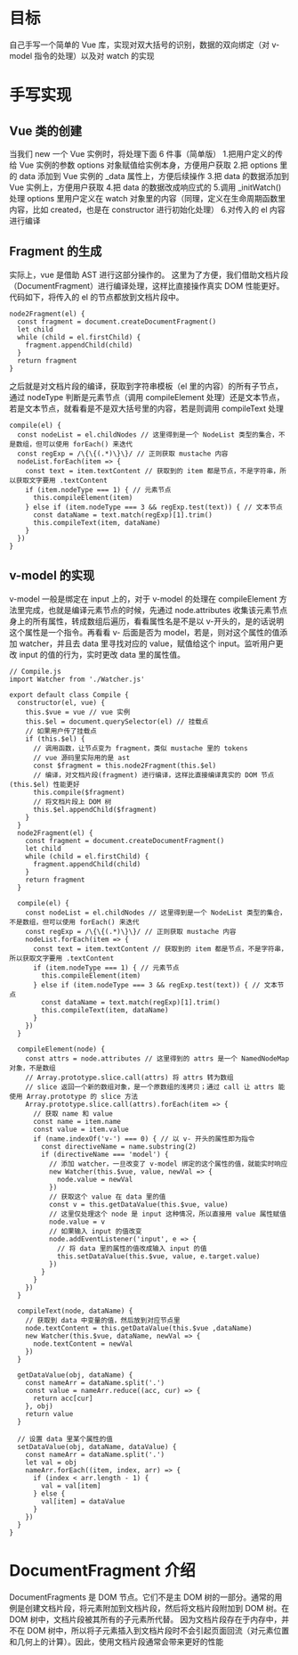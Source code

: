 # 目标
自己手写一个简单的 Vue 库，实现对双大括号的识别，数据的双向绑定（对 v-model 指令的处理）以及对 watch 的实现

# 手写实现

## Vue 类的创建
当我们 new 一个 Vue 实例时，将处理下面 6 件事（简单版）
1.把用户定义的传给 Vue 实例的参数 options 对象赋值给实例本身，方便用户获取
2.把 options 里的 data 添加到 Vue 实例的 _data 属性上，方便后续操作
3.把 data 的数据添加到 Vue 实例上，方便用户获取
4.把 data 的数据改成响应式的
5.调用 _initWatch() 处理 options 里用户定义在 watch 对象里的内容（同理，定义在生命周期函数里内容，比如 created，也是在 constructor 进行初始化处理）
6.对传入的 el 内容进行编译

## Fragment 的生成
实际上，vue 是借助 AST 进行这部分操作的。
这里为了方便，我们借助文档片段（DocumentFragment）进行编译处理，这样比直接操作真实 DOM 性能更好。代码如下，将传入的 el 的节点都放到文档片段中。

```
node2Fragment(el) {
  const fragment = document.createDocumentFragment()
  let child
  while (child = el.firstChild) {
    fragment.appendChild(child)
  }
  return fragment
}
```

之后就是对文档片段的编译，获取到字符串模板（el 里的内容）的所有子节点，通过 nodeType 判断是元素节点（调用 compileElement 处理）还是文本节点，若是文本节点，就看看是不是双大括号里的内容，若是则调用 compileText 处理

```
compile(el) {
  const nodeList = el.childNodes // 这里得到是一个 NodeList 类型的集合，不是数组，但可以使用 forEach() 来迭代
  const regExp = /\{\{(.*)\}\}/ // 正则获取 mustache 内容
  nodeList.forEach(item => {
    const text = item.textContent // 获取到的 item 都是节点，不是字符串，所以获取文字要用 .textContent
    if (item.nodeType === 1) { // 元素节点
      this.compileElement(item)
    } else if (item.nodeType === 3 && regExp.test(text)) { // 文本节点
      const dataName = text.match(regExp)[1].trim()
      this.compileText(item, dataName)
    }
  })
}
```

## v-model 的实现
v-model 一般是绑定在 input 上的，对于 v-model 的处理在 compileElement 方法里完成，也就是编译元素节点的时候，先通过 node.attributes 收集该元素节点身上的所有属性，转成数组后遍历，看看属性名是不是以 v-开头的，是的话说明这个属性是一个指令。再看看 v- 后面是否为 model，若是，则对这个属性的值添加 watcher，并且去 data 里寻找对应的 value，赋值给这个 input。监听用户更改 input 的值的行为，实时更改 data 里的属性值。

```
// Compile.js
import Watcher from './Watcher.js'

export default class Compile {
  constructor(el, vue) {
    this.$vue = vue // vue 实例
    this.$el = document.querySelector(el) // 挂载点
    // 如果用户传了挂载点
    if (this.$el) {
      // 调用函数，让节点变为 fragment，类似 mustache 里的 tokens
      // vue 源码里实际用的是 ast
      const $fragment = this.node2Fragment(this.$el)
      // 编译，对文档片段(fragment) 进行编译，这样比直接编译真实的 DOM 节点(this.$el) 性能更好
      this.compile($fragment)
      // 将文档片段上 DOM 树
      this.$el.appendChild($fragment)
    }
  }
  node2Fragment(el) {
    const fragment = document.createDocumentFragment()
    let child
    while (child = el.firstChild) {
      fragment.appendChild(child)
    }
    return fragment
  }

  compile(el) {
    const nodeList = el.childNodes // 这里得到是一个 NodeList 类型的集合，不是数组，但可以使用 forEach() 来迭代
    const regExp = /\{\{(.*)\}\}/ // 正则获取 mustache 内容
    nodeList.forEach(item => {
      const text = item.textContent // 获取到的 item 都是节点，不是字符串，所以获取文字要用 .textContent
      if (item.nodeType === 1) { // 元素节点
        this.compileElement(item)
      } else if (item.nodeType === 3 && regExp.test(text)) { // 文本节点
        const dataName = text.match(regExp)[1].trim()
        this.compileText(item, dataName)
      }
    })
  }

  compileElement(node) {
    const attrs = node.attributes // 这里得到的 attrs 是一个 NamedNodeMap 对象，不是数组
    // Array.prototype.slice.call(attrs) 将 attrs 转为数组
    // slice 返回一个新的数组对象，是一个原数组的浅拷贝；通过 call 让 attrs 能使用 Array.prototype 的 slice 方法
    Array.prototype.slice.call(attrs).forEach(item => {
      // 获取 name 和 value
      const name = item.name 
      const value = item.value
      if (name.indexOf('v-') === 0) { // 以 v- 开头的属性即为指令
        const directiveName = name.substring(2)
        if (directiveName === 'model') {
          // 添加 watcher，一旦改变了 v-model 绑定的这个属性的值，就能实时响应
          new Watcher(this.$vue, value, newVal => {
            node.value = newVal
          })
          // 获取这个 value 在 data 里的值
          const v = this.getDataValue(this.$vue, value)
          // 这里仅处理这个 node 是 input 这种情况，所以直接用 value 属性赋值
          node.value = v
          // 如果输入 input 的值改变
          node.addEventListener('input', e => {
            // 将 data 里的属性的值改成输入 input 的值
            this.setDataValue(this.$vue, value, e.target.value)
          })
        }
      }
    })
  }

  compileText(node, dataName) {
    // 获取到 data 中变量的值，然后放到对应节点里
    node.textContent = this.getDataValue(this.$vue ,dataName)
    new Watcher(this.$vue, dataName, newVal => {
      node.textContent = newVal
    })
  }

  getDataValue(obj, dataName) {
    const nameArr = dataName.split('.')
    const value = nameArr.reduce((acc, cur) => {
      return acc[cur]
    }, obj)
    return value
  }
  
  // 设置 data 里某个属性的值
  setDataValue(obj, dataName, dataValue) {
    const nameArr = dataName.split('.')
    let val = obj
    nameArr.forEach((item, index, arr) => {
      if (index < arr.length - 1) {
        val = val[item]
      } else {
        val[item] = dataValue
      }
    })
  }
}
```

# DocumentFragment 介绍
DocumentFragments 是 DOM 节点。它们不是主 DOM 树的一部分。通常的用例是创建文档片段，将元素附加到文档片段，然后将文档片段附加到 DOM 树。在 DOM 树中，文档片段被其所有的子元素所代替。
因为文档片段存在于内存中，并不在 DOM 树中，所以将子元素插入到文档片段时不会引起页面回流（对元素位置和几何上的计算）。因此，使用文档片段通常会带来更好的性能
